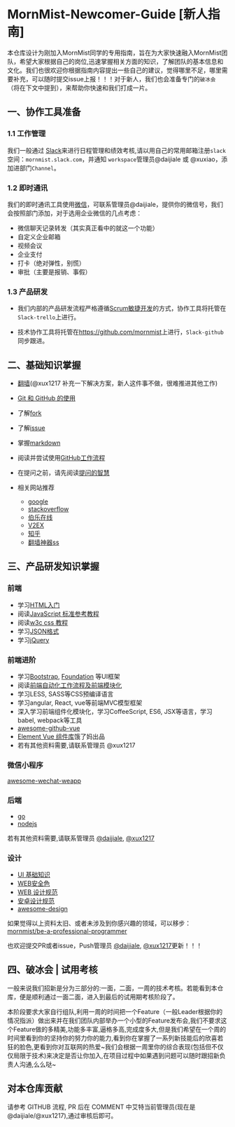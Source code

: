 # MornMist-Newcomer-Guide [新人指南]

本仓库设计为刚加入MornMist同学的专用指南，旨在为大家快速融入MornMist团队，希望大家根据自己的岗位,迅速掌握相关方面的知识，了解团队的基本信息和文化。我们也很欢迎你根据指南内容提出一些自己的建议，觉得哪里不足，哪里需要补充，可以随时提交issue上报！！！对于新人，我们也会准备专门的`破冰会`（将在下文中提到），来帮助你快速和我们打成一片。

## 一、协作工具准备

### 1.1 工作管理

我们一般通过 [Slack]()来进行日程管理和绩效考核,请以用自己的常用邮箱注册`slack`空间：`mornmist.slack.com`，并通知 `workspace`管理员@daijiale 或 @xuxiao，添加进部门`Channel`。

### 1.2 即时通讯

我们的即时通讯工具使用[微信](https://weixin.qq.com/)，可联系管理员@daijiale，提供你的微信号，我们会按照部门添加，对于选用企业微信的几点考虑：

- 微信聊天记录转发（其实真正看中的就这一个功能）
- 自定义企业邮箱
- 视频会议
- 企业支付
- 打卡（绝对弹性，别慌）
- 审批（主要是报销、事假）

### 1.3 产品研发

- 我们内部的产品研发流程严格遵循[Scrum敏捷开发](https://baike.baidu.com/item/Scrum/1698901?fr=aladdin)的方式，协作工具将托管在`Slack-trello`上进行。

- 技术协作工具将托管在<https://github.com/mornmist>上进行，`Slack-github`同步跟进。

## 二、基础知识掌握

- [翻墙](http://www.appifan.com/jc/201209/35517.html)(@xux1217 补充一下解决方案，新人这件事不做，很难推进其他工作)
- [Git 和 GitHub 的使用](https://github.com/langker/newcomer/blob/master/Basic/git-and-github.md)
- 了解[fork](https://guides.github.com/activities/forking/)
- 了解[issue](https://guides.github.com/features/issues/)
- 掌握[markdown](https://guides.github.com/features/mastering-markdown/)
- 阅读并尝试使用[GitHub工作流程](https://guides.github.com/introduction/flow/)
- 在提问之前，请先阅读[提问的智慧](https://github.com/FredWe/How-To-Ask-Questions-The-Smart-Way/blob/master/README-zh_CN.md)
- 相关网站推荐

  - [google](https://www.google.com.hk/)
  - [stackoverflow](https://stackoverflow.com/)
  - [伯乐在线](http://blog.jobbole.com/)
  - [V2EX](http://www.v2ex.com/)
  - [知乎](http://www.zhihu.com)
  - [翻墙神器ss](https://github.com/shadowsocks/shadowsocks)

## 三、产品研发知识掌握

### 前端

- 学习[HTML入门](http://www.w3schools.com/html/default.asp)
- 阅读[JavaScript 标准参考教程](http://javascript.ruanyifeng.com/)
- 阅读[w3c css 教程](http://www.w3school.com.cn/css/index.asp)
- 学习[JSON格式](http://www.w3school.com.cn/json/)
- 学习[jQuery](http://www.w3schools.com/jquery/default.asp)

### 前端进阶

- 学习[Bootstrap](http://getbootstrap.com/), [Foundation](http://foundation.zurb.com/) 等UI框架
- 阅读[前端自动化工作流程及前端模块化](http://segmentfault.com/a/1190000002413535)
- 学习LESS, SASS等CSS预编译语言
- 学习angular, React, vue等前端MVC模型框架
- 深入学习前端组件化模块化，学习CoffeeScript, ES6, JSX等语言，学习babel, webpack等工具
- [awesome-github-vue](https://github.com/opendigg/awesome-github-vue)
- [Element Vue 组件库](http://element-cn.eleme.io/#/zh-CN)饿了妈出品
- 若有其他资料需要,请联系管理员 @xux1217

### 微信小程序

[awesome-wechat-weapp](https://github.com/justjavac/awesome-wechat-weapp)

### 后端

- [go](http://www.runoob.com/go/go-tutorial.html)
- [nodejs](https://github.com/langker/newcomer/blob/master/Basic/node-and-tools.md)

若有其他资料需要,请联系管理员 [@daijiale](https://github.com/daijiale), [@xux1217](https://github.com/xux1217)

### 设计

- [UI 基础知识](http://www.zcool.com.cn/work/ZNDI5NjcwNA==.html)
- [WEB安全色](http://www.bootcss.com/p/websafecolors/)
- [WEB 设计规范](http://blog.csdn.net/m13666368773/article/details/8020928)
- [安卓设计规范](http://www.visionunion.com/article.jsp?code=201201180018)
- [awesome-design](https://github.com/gztchan/awesome-design)

如果觉得以上资料太旧、或者未涉及到你感兴趣的领域，可以移步：[mornmist/be-a-professional-programmer](https://github.com/mornmist/be-a-professional-programmer)

也欢迎提交PR或者issue，Push管理员 [@daijiale](https://github.com/daijiale), [@xux1217](https://github.com/xux1217)更新！！！

## 四、破冰会 | 试用考核

一般来说我们招新是分为三部分的:一面，二面，一周的技术考核。若能看到本仓库，便是顺利通过一面二面，进入到最后的试用期考核阶段了。

本阶段要求大家自行组队,利用一周的时间把一个Feature（一般Leader根据你的情况指派）做出来并在我们团队内部举办一个小型的Feature发布会,我们不要求这个Feature做的多精美,功能多丰富,逼格多高,完成度多大,但是我们希望在一个周的时间里看到你的坚持你的努力你的能力,看到你在掌握了一系列新技能后的欣喜若狂的脸色,更看到你对互联网的热爱~我们会根据一周里你的综合表现(包括但不仅仅局限于技术)来决定是否让你加入,在项目过程中如果遇到问题可以随时跟招新负责人沟通,么么哒~

## 对本仓库贡献

请参考 GITHUB 流程, PR 后在 COMMENT 中艾特当前管理员(现在是@daijiale/@xux1217),通过审核后即可。
